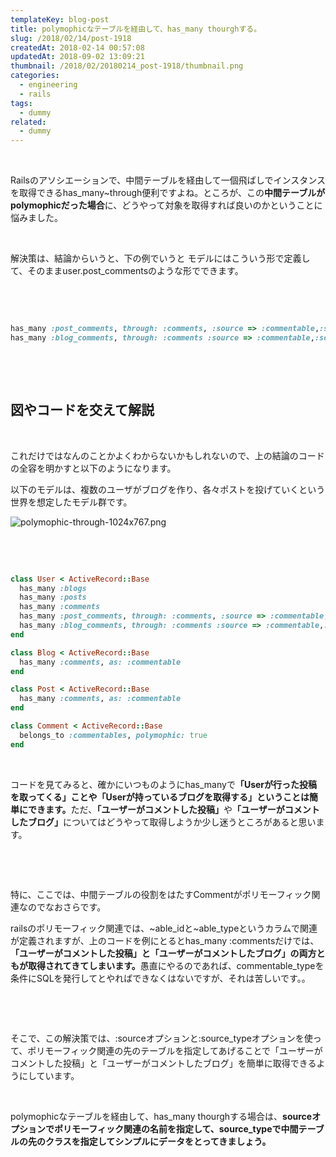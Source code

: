 ```yaml
---
templateKey: blog-post
title: polymophicなテーブルを経由して、has_many thourghする。
slug: /2018/02/14/post-1918
createdAt: 2018-02-14 00:57:08
updatedAt: 2018-09-02 13:09:21
thumbnail: /2018/02/20180214_post-1918/thumbnail.png
categories:
  - engineering
  - rails
tags:
  - dummy
related:
  - dummy
---
```


&nbsp;

Railsのアソシエーションで、中間テーブルを経由して一個飛ばしでインスタンスを取得できるhas_many~through便利ですよね。ところが、この<strong>中間テーブルがpolymophicだった場合</strong>に、どうやって対象を取得すれば良いのかということに悩みました。

&nbsp;

解決策は、結論からいうと、下の例でいうと
モデルにはこういう形で定義して、そのままuser.post_commentsのような形でできます。

&nbsp;

&nbsp;
```ruby
has_many :post_comments, through: :comments, :source => :commentable,:source_type => 'Post'
has_many :blog_comments, through: :comments :source => :commentable,:source_type => 'Blog'

```
&nbsp;

<div class="adsense"></div>

&nbsp;
<h2>図やコードを交えて解説</h2>
&nbsp;

これだけではなんのことかよくわからないかもしれないので、上の結論のコードの全容を明かすと以下のようになります。

以下のモデルは、複数のユーザがブログを作り、各々ポストを投げていくという世界を想定したモデル群です。

<img class="post-image" src="https://statics.ver-1-0.net/uploads/2018/02/20180214_post-1918/polymophic-through-1024x767.png" alt="polymophic-through-1024x767.png"/>

&nbsp;

&nbsp;
```ruby
class User < ActiveRecord::Base
  has_many :blogs
  has_many :posts
  has_many :comments
  has_many :post_comments, through: :comments, :source => :commentable,:source_type => 'Post'
  has_many :blog_comments, through: :comments :source => :commentable,:source_type => 'Blog'
end

class Blog < ActiveRecord::Base
  has_many :comments, as: :commentable
end

class Post < ActiveRecord::Base
  has_many :comments, as: :commentable
end

class Comment < ActiveRecord::Base
  belongs_to :commentables, polymophic: true
end

```
&nbsp;

コードを見てみると、確かにいつものようにhas_manyで<strong>「Userが行った投稿を取ってくる」ことや「Userが持っているブログを取得する」ということは簡単にできます。</strong>ただ、<strong>「ユーザーがコメントした投稿」</strong>や<strong>「ユーザーがコメントしたブログ」</strong>についてはどうやって取得しようか少し迷うところがあると思います。

&nbsp;

&nbsp;

特に、ここでは、中間テーブルの役割をはたすCommentがポリモーフィック関連なのでなおさらです。

railsのポリモーフィック関連では、~able_idと~able_typeというカラムで関連が定義されますが、上のコードを例にとるとhas_many :commentsだけでは、<strong>「ユーザーがコメントした投稿」と「ユーザーがコメントしたブログ」の両方ともが取得されてきてしまいます。</strong>愚直にやるのであれば、commentable_typeを条件にSQLを発行してとやればできなくはないですが、それは苦しいです。。

&nbsp;

&nbsp;

そこで、この解決策では、:sourceオプションと:source_typeオプションを使って、ポリモーフィック関連の先のテーブルを指定してあげることで「ユーザーがコメントした投稿」と「ユーザーがコメントしたブログ」を簡単に取得できるようにしています。

&nbsp;

polymophicなテーブルを経由して、has_many thourghする場合は、<strong>sourceオプションでポリモーフィック関連の名前を指定して、source_typeで中間テーブルの先のクラスを指定してシンプルにデータをとってきましょう。</strong>

&nbsp;

&nbsp;

<div class="after-article"></div>
